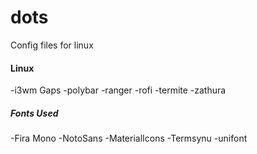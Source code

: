 # dots
Config files for linux


#### Linux 
-i3wm Gaps
-polybar
-ranger
-rofi
-termite
-zathura

##### Fonts Used
-Fira Mono
-NotoSans
-MaterialIcons
-Termsynu
-unifont

